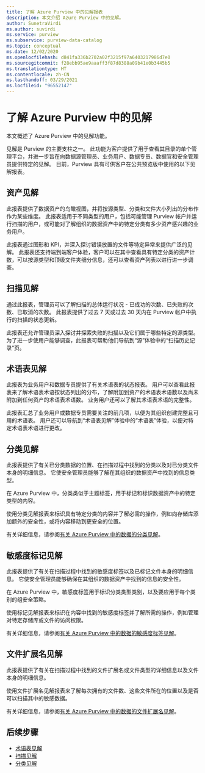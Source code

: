 ```yaml
---
title: 了解 Azure Purview 中的见解报表
description: 本文介绍 Azure Purview 中的见解。
author: SunetraVirdi
ms.author: suvirdi
ms.service: purview
ms.subservice: purview-data-catalog
ms.topic: conceptual
ms.date: 12/02/2020
ms.openlocfilehash: d841fa336b2702a02f3215f97a6403217986d7e0
ms.sourcegitcommit: f28ebb95ae9aaaff3f87d8388a09b41e0b3445b5
ms.translationtype: HT
ms.contentlocale: zh-CN
ms.lasthandoff: 03/29/2021
ms.locfileid: "96552147"
---
```

# <a name="understand-insights-in-azure-purview"></a>了解 Azure Purview 中的见解

本文概述了 Azure Purview 中的见解功能。

见解是 Purview 的主要支柱之一。 此功能为客户提供了用于查看其目录的单个管理平台，并进一步旨在向数据源管理员、业务用户、数据专员、数据官和安全管理员提供特定的见解。 目前，Purview 具有可供客户在公共预览版中使用的以下见解报表。

## <a name="asset-insights"></a>资产见解

此报表提供了数据资产的鸟瞰视图，并将按源类型、分类和文件大小列出的分布作作为某些维度。 此报表适用于不同类型的用户，包括可能管理 Purview 帐户并运行扫描的用户，或可能对了解组织的数据资产中的特定分类有多少资产感兴趣的业务用户。 

此报表通过图形和 KPI，并深入探讨错误放置的文件等特定异常来提供广泛的见解。 此报表还支持端到端客户体验，客户可以在其中查看具有特定分类的资产计数，可以按源类型和顶级文件夹细分信息，还可以查看资产列表以进行进一步调查。

## <a name="scan-insights"></a>扫描见解

通过此报表，管理员可以了解扫描的总体运行状况 - 已成功的次数、已失败的次数、已取消的次数。 此报表提供了过去 7 天或过去 30 天内在 Purview 帐户中执行的扫描的状态更新。

此报表还允许管理员深入探讨并探索失败的扫描以及它们属于哪些特定的源类型。 为了进一步使用户能够调查，此报表可帮助他们导航到“源”体验中的“扫描历史记录”页。

## <a name="glossary-insights"></a>术语表见解

此报表为业务用户和数据专员提供了有关术语表的状态报表。 用户可以查看此报表来了解术语表术语按状态列出的分布，了解附加到资产的术语表术语数以及尚未附加到任何资产的术语表术语数。 业务用户还可以了解其术语表术语的完整性。 

此报表汇总了业务用户或数据专员需要关注的前几项，以便为其组织创建完整且可用的术语表。 用户还可以导航到“术语表见解”体验中的“术语表”体验，以便对特定术语表术语进行更改。

## <a name="classification-insights"></a>分类见解

此报表提供了有关已分类数据的位置、在扫描过程中找到的分类以及对已分类文件本身的明细信息。 它使安全管理员能够了解在其组织的数据资产中找到的信息类型。 

在 Azure Purview 中，分类类似于主题标签，用于标记和标识数据资产中的特定类型的内容。

使用分类见解报表来标识具有特定分类的内容并了解必需的操作，例如向存储库添加额外的安全性，或将内容移动到更安全的位置。

有关详细信息，请参阅[有关 Azure Purview 中的数据的分类见解](classification-insights.md)。

## <a name="sensitivity-labeling-insights"></a>敏感度标记见解

此报表提供了有关在扫描过程中找到的敏感度标签以及已标记文件本身的明细信息。 它使安全管理员能够确保在其组织的数据资产中找到的信息的安全性。 

在 Azure Purview 中，敏感度标签用于标识分类类型类别，以及要应用于每个类别的组安全策略。

使用标记见解报表来标识在内容中找到的敏感度标签并了解所需的操作，例如管理对特定存储库或文件的访问权限。

有关详细信息，请参阅[有关 Azure Purview 中的数据的敏感度标签见解](sensitivity-insights.md)。

## <a name="file-extension-insights"></a>文件扩展名见解

此报表提供了有关在扫描过程中找到的文件扩展名或文件类型的详细信息以及文件本身的明细信息。 

使用文件扩展名见解报表来了解每次拥有的文件数、这些文件所在的位置以及是否可以扫描其中的敏感数据。

有关详细信息，请参阅[有关 Azure Purview 中的数据的文件扩展名见解](file-extension-insights.md)。

## <a name="next-steps"></a>后续步骤

* [术语表见解](glossary-insights.md)
* [扫描见解](scan-insights.md)
* [分类见解](./classification-insights.md)